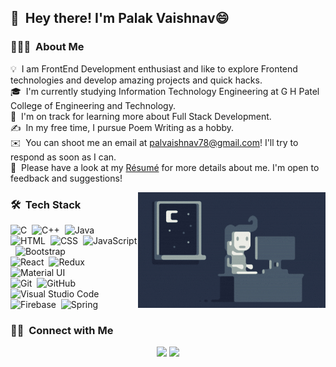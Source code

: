 ## 👋 &nbsp;Hey there! I'm Palak Vaishnav😄

### 👨🏻‍💻 &nbsp;About Me

💡 &nbsp;I am FrontEnd Development enthusiast and like to explore Frontend technologies and develop amazing projects and quick hacks.\
🎓 &nbsp;I'm currently studying Information Technology Engineering at G H Patel College of Engineering and Technology.\
🌱 &nbsp;I'm on track for learning more about Full Stack Development.\
✍️ &nbsp;In my free time, I pursue Poem Writing as a hobby.\
✉️ &nbsp;You can shoot me an email at palvaishnav78@gmail.com! I'll try to respond as soon as I can.\
📄 &nbsp;Please have a look at my [Résumé](https://drive.google.com/file/d/1190JuSmxT7xasxtCqrXIUv3UIY_kv4Qr/view?usp=sharing) for more details about me. I'm open to feedback and suggestions!

<img alt="Night Coding" src="https://raw.githubusercontent.com/AVS1508/AVS1508/master/assets/Night-Coding.gif" align="right"/>

### 🛠 &nbsp;Tech Stack

![C](https://img.shields.io/badge/-C-3f37c9?style=flat&logo=C&logoColor=ffffff)&nbsp;
![C++](https://img.shields.io/badge/-C++-a2d2ff?style=flat&logo=C%2B%2B&logoColor=ffffff)&nbsp;
![Java](https://img.shields.io/badge/-Java-F89820?style=flat&logo=Java&logoColor=ffffff)\
![HTML](https://img.shields.io/badge/-HTML-E34F26?style=flat&logo=HTML5&logoColor=ffffff)&nbsp;
![CSS](https://img.shields.io/badge/-CSS-1572B6?style=flat&logo=CSS3&logoColor=ffffff)&nbsp;
![JavaScript](https://img.shields.io/badge/-JavaScript-eed718?style=flat&logo=javascript&logoColor=ffffff)&nbsp;
![Bootstrap](https://img.shields.io/badge/-Bootstrap-563D7C?style=flat&logo=bootstrap&logoColor=ffffff)\
![React](https://img.shields.io/badge/-React-0496ff?style=flat&logo=react&logoColor=ffffff)&nbsp;
![Redux](https://img.shields.io/badge/-Redux-9b76d8?style=flat&logo=redux&logoColor=ffffff)&nbsp;
![Material UI](https://img.shields.io/badge/-Material%20UI-0496ff?style=flat&logo=material-ui&logoColor=ffffff)\
![Git](https://img.shields.io/badge/-Git-F1502F?style=flat&logo=git&logoColor=ffffff)&nbsp;
![GitHub](https://img.shields.io/badge/-GitHub-000000?style=flat&logo=github&logoColor=ffffff)&nbsp;
![Visual Studio Code](https://img.shields.io/badge/-Visual%20Studio%20Code-007acc?style=flat&logo=visual-studio-code&logoColor=ffffff)&nbsp;
![Firebase](https://img.shields.io/badge/-Firebase-ffa611?style=flat&logo=firebase&logoColor=ffffff)&nbsp;
![Spring](https://img.shields.io/badge/-Spring-F89820?style=flat&logo=Spring&logoColor=ffffff)
<!-- ![Python](https://img.shields.io/badge/-Python-1d3557?style=flat&logo=python&logoColor=ffffff)&nbsp; -->
<!-- ![MobX](https://img.shields.io/badge/-MobX-f27f34?style=flat&logo=mobx&logoColor=ffffff)&nbsp; -->

<!-- ### ⚙️ &nbsp;GitHub Analytics

<p align="center">
<a href="https://github.com/Yola21">
  <img height="180em" src="https://github-readme-stats-eight-theta.vercel.app/api?username=Yola21&show_icons=true&theme=react&include_all_commits=true&count_private=true"/>
  <img height="180em" src="https://github-readme-stats-eight-theta.vercel.app/api/top-langs/?username=Yola21&layout=compact&langs_count=8&theme=react"/>
</a>
</p>
 -->
### 🤝🏻 &nbsp;Connect with Me

<p align="center">
<!-- <a href="https://www.adityavsingh.com"><img src="https://img.shields.io/badge/-adityavsingh.com-3423A6?style=flat-square&logo=Google-Chrome&logoColor=white"/></a> -->
<a href="https://www.linkedin.com/in/palak-vaishnav"><img src="https://img.shields.io/badge/-Palak%20Vaishnav-0077B5?style=flat-square&logo=Linkedin&logoColor=white"/></a>
<a href="mailto:palvaishnav78@gmail.com"><img src="https://img.shields.io/badge/-palvaishnav78@gmail.com-D14836?style=flat-square&logo=Gmail&logoColor=white"/></a>
<!-- <a href="https://instagram.com/yola_yash"><img src="https://img.shields.io/badge/-@yola_yash-E4405F?style=flat-square&logo=Instagram&logoColor=white"/></a> -->
<!-- <a href="https://facebook.com/YolaYash08"><img src="https://img.shields.io/badge/-@YolaYash08-1877F2?style=flat-square&logo=Facebook&logoColor=white"/></a> -->
</p>
